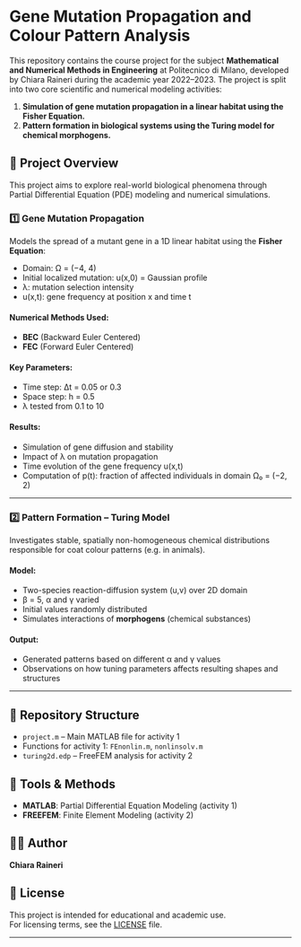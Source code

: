 
# Gene Mutation Propagation and Colour Pattern Analysis

This repository contains the course project for the subject **Mathematical and Numerical Methods in Engineering** at Politecnico di Milano, developed by Chiara Raineri during the academic year 2022–2023. The project is split into two core scientific and numerical modeling activities:

1. **Simulation of gene mutation propagation in a linear habitat using the Fisher Equation.**
2. **Pattern formation in biological systems using the Turing model for chemical morphogens.**

## 📘 Project Overview

This project aims to explore real-world biological phenomena through Partial Differential Equation (PDE) modeling and numerical simulations.

### 1️⃣ Gene Mutation Propagation

Models the spread of a mutant gene in a 1D linear habitat using the **Fisher Equation**:

- Domain: Ω = (−4, 4)
- Initial localized mutation: u(x,0) = Gaussian profile
- λ: mutation selection intensity
- u(x,t): gene frequency at position x and time t

#### Numerical Methods Used:
- **BEC** (Backward Euler Centered)
- **FEC** (Forward Euler Centered)

#### Key Parameters:
- Time step: Δt = 0.05 or 0.3
- Space step: h = 0.5
- λ tested from 0.1 to 10

#### Results:
- Simulation of gene diffusion and stability
- Impact of λ on mutation propagation
- Time evolution of the gene frequency u(x,t)
- Computation of p(t): fraction of affected individuals in domain Ω₀ = (−2, 2)

---

### 2️⃣ Pattern Formation – Turing Model

Investigates stable, spatially non-homogeneous chemical distributions responsible for coat colour patterns (e.g. in animals).

#### Model:
- Two-species reaction-diffusion system (u,v) over 2D domain
- β = 5, α and γ varied
- Initial values randomly distributed
- Simulates interactions of **morphogens** (chemical substances)

#### Output:
- Generated patterns based on different α and γ values
- Observations on how tuning parameters affects resulting shapes and structures

---

## 📁 Repository Structure

- `project.m` – Main MATLAB file for activity 1
- Functions for activity 1: `FEnonlin.m`, `nonlinsolv.m`
- `turing2d.edp` – FreeFEM analysis for activity 2

## 🧪 Tools & Methods

- **MATLAB**: Partial Differential Equation Modeling (activity 1)
- **FREEFEM**: Finite Element Modeling (activity 2)

## 👩‍💻 Author

**Chiara Raineri**  

## 📜 License

This project is intended for educational and academic use.  
For licensing terms, see the [LICENSE](LICENSE) file.

---
